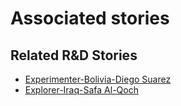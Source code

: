 # Associated stories

<!-- !!DO NOT REMOVE!! start autogenerated hyperlinks -->
## Related R&D Stories
- [Experimenter\-Bolivia\-Diego Suarez](/RnD-Archive/stories/?doc=Experimenters_BOL)
- [Explorer\-Iraq\-Safa Al\-Qoch](/RnD-Archive/stories/?doc=Explorers_IRQ)
<!-- !!DO NOT REMOVE!! end autogenerated hyperlinks -->